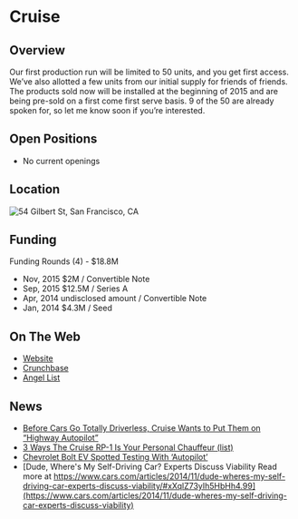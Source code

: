 # Cruise

## Overview
Our first production run will be limited to 50 units, and you get first access.  We’ve also allotted a few units from our initial supply for friends of friends.  The products sold now will be installed at the beginning of 2015 and are being pre-sold on a first come first serve basis.  9 of the 50 are already spoken for, so let me know soon if you’re interested.

## Open Positions
+ No current openings

## Location
![54 Gilbert St, San Francisco, CA](https://maps.googleapis.com/maps/api/staticmap?center=54+Gilbert+St,+San+Francisco,+CA&zoom=13&scale=false&size=600x300&maptype=roadmap&format=png&visual_refresh=true&markers=size:mid%7Ccolor:0xff0000%7Clabel:1%7C24th+&+Mission+ST,+San+Francisco,+CA)  

## Funding
Funding Rounds (4) - $18.8M
+ Nov, 2015	$2M / Convertible Note
+ Sep, 2015	$12.5M / Series A
+ Apr, 2014	undisclosed amount / Convertible Note
+ Jan, 2014	$4.3M / Seed

## On The Web
+ [Website](http://www.getcruise.com/)
+ [Crunchbase](https://www.crunchbase.com/organization/cruise#/entity)
+ [Angel List](https://angel.co/cruise-automation)

## News
+ [Before Cars Go Totally Driverless, Cruise Wants to Put Them on “Highway Autopilot”](http://blogs.wsj.com/venturecapital/2014/06/23/before-cars-go-totally-driverless-cruise-wants-to-put-them-on-highway-autopilot)
+ [3 Ways The Cruise RP-1 Is Your Personal Chauffeur (list)](http://www.gadgetreview.com/3-ways-the-cruise-rp-1-is-your-personal-chauffeur)
+ [Chevrolet Bolt EV Spotted Testing With ‘Autopilot’](http://nseavoice.com/cars/chevrolet-bolt-ev-spotted-testing-with-autopilot-920019690.html)
+ [Dude, Where's My Self-Driving Car? Experts Discuss Viability
Read more at https://www.cars.com/articles/2014/11/dude-wheres-my-self-driving-car-experts-discuss-viability/#xXqlZ73yIh5HbHh4.99](https://www.cars.com/articles/2014/11/dude-wheres-my-self-driving-car-experts-discuss-viability)
